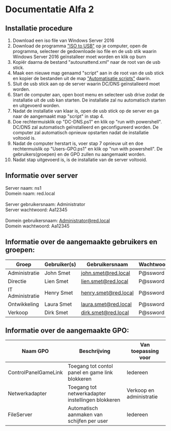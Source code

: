 # Documentatie Alfa 2
## Installatie procedure
1. Download een iso file van Windows Server 2016
2. Download de programma ["ISO to USB"](http://www.isotousb.com) op je computer, open de programma, selecteer de gedownloade iso file en de usb stik waarin Windows Server 2016 geïnstalleer moet worden en klik op burn
3. Kopiër daarna de bestand "autounattend.xml" naar de root van de usb stick.
4. Maak een nieuwe map genaamd "script" aan in de root van de usb stick en kopier de bestanden uit de map ["Automatisatie scripts"](https://github.com/HoGentTIN/p3ops-red/tree/master/Alfa%202%20-%20DC%20%26%20DNS/Automatisatie%20scripts) daarin.
5. Sluit de usb stick aan op de server waarin DC/DNS geïnstalleerd moet worden. 
6. Start de computer aan, open boot menu en selecteer usb drive zodat de installatie uit de usb kan starten. De installatie zal nu automatisch starten en uitgevoerd worden.
7. Nadat de installatie van klaar is, open de usb stick op de server en ga naar de aangemaakt map "script" in stap 4.
8. Doe rechtermuisklik op "DC-DNS.ps1" en klik op "run with powershell". DC/DNS zal automatisch geïnstalleerd en geconfigureerd worden. De computer zal automatisch opnieuw opstarten nadat de installatie voltooid is.
9. Nadat de computer herstart is, voer stap 7 opnieuw uit en doe rechtermuislik op "Users-GPO.ps1" en klik op "run with powershell". De gebruikers(groepen) en de GPO zullen nu aangemaakt worden.
10. Nadat stap uitgevoerd is, is de installatie van de server voltooid.

## Informatie over server
Server naam: ns1 <br>
Domein naam: red.local<br>
<br>
Server gebruikersnaam: Administrator<br>
Server wachtwoord: Aa12345<br>
<br>
Domein gebruikersnaam: Administrator@red.local<br>
Domein wachtwoord: Aa12345<br>

## Informatie over de aangemaakte gebruikers en groepen:


| Groep            | Gebruiker(s)                 | Gebruikersnaam | Wachtwoord  |
|------------------|------------------------------|------------------------------|------------------------------|
| Administratie    | John Smet | john.smet@red.local| P@ssword|
| Directie         | Lien Smet                 | lien.smet@red.local| P@ssword |
| IT Administratie | Henry Smet                 | henry.smet@red.local | P@ssword|
| Ontwikkeling     | Laura Smet              | laura.smet@red.local | P@ssword |
| Verkoop          | Dirk Smet                | dirk.smet@red.local | P@ssword |

## Informatie over de aangemaakte GPO:
| Naam GPO            | Beschrijving                 | Van toepassing voor                 |
|------------------|------------------------------|------------------------------|
| ControlPanelGameLink    | Toegang tot contol panel en game link blokkeren | Iedereen|
| Netwerkadapter         | Toegang tot netwerkadapter instellingen blokkeren               | Verkoop en administratie|
| FileServer | Automatisch aanmaken van schijfen per user                 | Iedereen|




